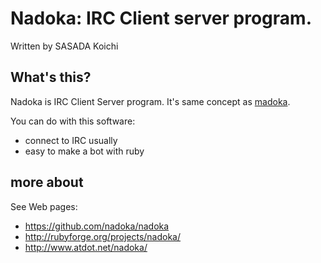 # Nadoka: IRC Client server program.

Written by SASADA Koichi <ko1 at atdot.net>

## What's this?

Nadoka is IRC Client Server program.
It's same concept as [madoka](http://www.madoka.org/).

You can do with this software:

- connect to IRC usually
- easy to make a bot with ruby


## more about

See Web pages:

- https://github.com/nadoka/nadoka
- http://rubyforge.org/projects/nadoka/
- http://www.atdot.net/nadoka/
